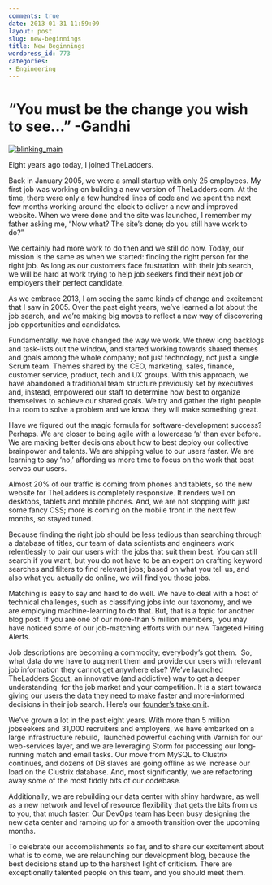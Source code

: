 ```yaml
---
comments: true
date: 2013-01-31 11:59:09
layout: post
slug: new-beginnings
title: New Beginnings
wordpress_id: 773
categories:
- Engineering
---
```


# **“You must be the change you wish to see...” -Gandhi**


[![blinking_main](http://dev.theladders.com/wp-content/uploads/2013/01/blinking_main.gif)](http://dev.theladders.com/wp-content/uploads/2013/01/blinking_main.gif)

Eight years ago today, I joined TheLadders.

Back in January 2005, we were a small startup with only 25 employees. My first job was working on building a new version of TheLadders.com. At the time, there were only a few hundred lines of code and we spent the next few months working around the clock to deliver a new and improved website. When we were done and the site was launched, I remember my father asking me, “Now what? The site’s done; do you still have work to do?”

We certainly had more work to do then and we still do now. Today, our mission is the same as when we started: finding the right person for the right job. As long as our customers face frustration  with their job search, we will be hard at work trying to help job seekers find their next job or employers their perfect candidate.

As we embrace 2013, I am seeing the same kinds of change and excitement that I saw in 2005. Over the past eight years, we’ve learned a lot about the job search, and we’re making big moves to reflect a new way of discovering job opportunities and candidates.

Fundamentally, we have changed the way we work. We threw long backlogs and task-lists out the window, and started working towards shared themes and goals among the whole company; not just technology, not just a single Scrum team. Themes shared by the CEO, marketing, sales, finance, customer service, product, tech and UX groups. With this approach, we have abandoned a traditional team structure previously set by executives and, instead, empowered our staff to determine how best to organize themselves to achieve our shared goals. We try and gather the right people in a room to solve a problem and we know they will make something great.

Have we figured out the magic formula for software-development success? Perhaps. We are closer to being agile with a lowercase ‘a’ than ever before. We are making better decisions about how to best deploy our collective brainpower and talents. We are shipping value to our users faster. We are learning to say ‘no,’ affording us more time to focus on the work that best serves our users.

Almost 20% of our traffic is coming from phones and tablets, so the new website for TheLadders is completely responsive. It renders well on desktops, tablets and mobile phones. And, we are not stopping with just some fancy CSS; more is coming on the mobile front in the next few months, so stayed tuned.

Because finding the right job should be less tedious than searching through a database of titles, our team of data scientists and engineers work relentlessly to pair our users with the jobs that suit them best. You can still search if you want, but you do not have to be an expert on crafting keyword searches and filters to find relevant jobs; based on what you tell us, and also what you actually do online, we will find you those jobs.

Matching is easy to say and hard to do well. We have to deal with a host of technical challenges, such as classifying jobs into our taxonomy, and we are employing machine-learning to do that. But, that is a topic for another blog post. If you are one of our more-than 5 million members,  you may have noticed some of our job-matching efforts with our new Targeted Hiring Alerts.

Job descriptions are becoming a commodity; everybody’s got them.  So, what data do we have to augment them and provide our users with relevant job information they cannot get anywhere else? We’ve launched TheLadders [Scout](http://blog.theladders.com/product/new-product-for-the-new-year/), an innovative (and addictive) way to get a deeper understanding  for the job market and your competition. It is a start towards giving our users the data they need to make faster and more-informed decisions in their job search. Here’s our [founder’s take on it](http://www.theladders.com/member/career-newsletters/please-review-the-other-applicants-for-this-job-first-).

We’ve grown a lot in the past eight years. With more than 5 million jobseekers and 31,000 recruiters and employers, we have embarked on a large infrastructure rebuild,  launched powerful caching with Varnish for our web-services layer, and we are leveraging Storm for processing our long-running match and email tasks. Our move from MySQL to Clustrix continues, and dozens of DB slaves are going offline as we increase our load on the Clustrix database. And, most significantly, we are refactoring away some of the most fiddly bits of our codebase.

Additionally, we are rebuilding our data center with shiny hardware, as well as a new network and level of resource flexibility that gets the bits from us to you, that much faster. Our DevOps team has been busy designing the new data center and ramping up for a smooth transition over the upcoming months.

To celebrate our accomplishments so far, and to share our excitement about what is to come, we are relaunching our development blog, because the best decisions stand up to the harshest light of criticism. There are exceptionally talented people on this team, and you should meet them.


